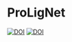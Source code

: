 # ProLigNet

[![DOI](https://sandbox.zenodo.org/badge/300690533.svg)](https://sandbox.zenodo.org/badge/latestdoi/300690533)
<a href="https://doi.org/10.5281/zenodo.4912646"><img src="https://zenodo.org/badge/DOI/10.5281/zenodo.4912646.svg" alt="DOI"></a>
